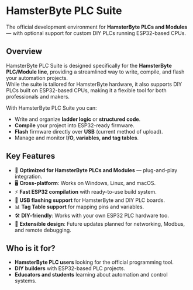 # HamsterByte PLC Suite  
The official development environment for **HamsterByte PLCs and Modules** — with optional support for custom DIY PLCs running ESP32-based CPUs.  

## Overview  
HamsterByte PLC Suite is designed specifically for the **HamsterByte PLC/Module line**, providing a streamlined way to write, compile, and flash your automation projects.  
While the suite is tailored for HamsterByte hardware, it also supports DIY PLCs built on ESP32-based CPUs, making it a flexible tool for both professionals and makers.  

With HamsterByte PLC Suite you can:  
- Write and organize **ladder logic** or **structured code**.  
- **Compile** your project into ESP32-ready firmware.  
- **Flash** firmware directly over **USB** (current method of upload).  
- Manage and monitor **I/O, variables, and tag tables**.  

## Key Features  
- 🐹 **Optimized for HamsterByte PLCs and Modules** — plug-and-play integration.  
- 🖥️ **Cross-platform**: Works on Windows, Linux, and macOS.  
- ⚡ **Fast ESP32 compilation** with ready-to-use build system.  
- 🔌 **USB flashing support** for HamsterByte and DIY PLC boards.  
- 📊 **Tag Table support** for mapping pins and variables.  
- 🛠️ **DIY-friendly**: Works with your own ESP32 PLC hardware too.  
- 🚀 **Extensible design**: Future updates planned for networking, Modbus, and remote debugging.  

## Who is it for?  
- **HamsterByte PLC users** looking for the official programming tool.  
- **DIY builders** with ESP32-based PLC projects.  
- **Educators and students** learning about automation and control systems.  
